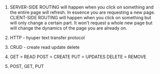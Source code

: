 1. SERVER-SIDE ROUTING will happen when you click on something and the entire page will refresh. In essence you are requesting a new page.
CLIENT-SIDE ROUTING will happen when you click on something but will only change a certain part. It won't request a whole new page but will change the dynamics of the page you are already on.

2. HTTP - hyuper text transfer protocol

3. CRUD - create read update delete

4. GET = READ
POST = CREATE
PUT = UPDATES
DELETE = REMOVE

5. POST, GET, PUT